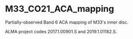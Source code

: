 # M33_CO21_ACA_mapping
Partially-observed Band 6 ACA mapping of M33's inner disc.

ALMA project codes 2017.1.00901.S and 2019.1.01182.S.
